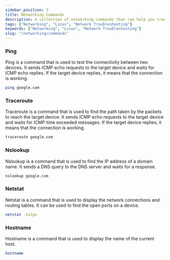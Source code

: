 ```yaml
---
sidebar_position: 3
title: Networking Commands
description: A collection of networking commands that can help you troubleshoot network issues.
tags: ["Networking", "Linux", "Network Troubleshooting"]
keywords: ["Networking", "Linux", "Network Troubleshooting"]
slug: "/networking/commands"
---
```



### Ping

Ping is a command that is used to test the connectivity between two devices. It sends ICMP echo requests to the target device and waits for ICMP echo replies. If the target device replies, it means that the connection is working.

```bash
ping google.com
```

### Traceroute

Traceroute is a command that is used to find the path taken by the packets to reach the target device. It sends ICMP echo requests to the target device and waits for ICMP time exceeded messages. If the target device replies, it means that the connection is working.

```bash
traceroute google.com
```

### Nslookup

Nslookup is a command that is used to find the IP address of a domain name. It sends a DNS query to the DNS server and waits for a response.

```bash
nslookup google.com
```

### Netstat

Netstat is a command that is used to display the network connections and routing tables. It can be used to find the open ports on a device.

```bash
netstat -tulpn
```

### Hostname

Hostname is a command that is used to display the name of the current host.

```bash
hostname
```